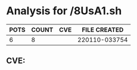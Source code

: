# Analysis for /8UsA1.sh
| POTS | COUNT | CVE | FILE CREATED |
|---|---|---|---|
| 6 | 8 | | 220110-033754 |

## CVE: 